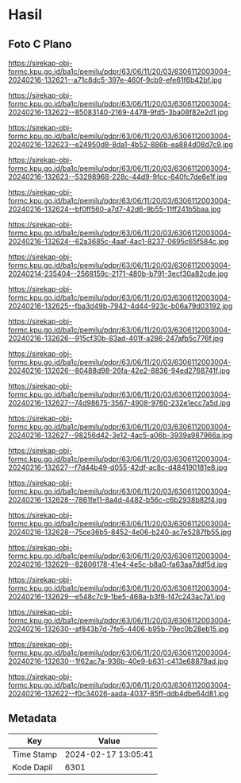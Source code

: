 # Hasil

## Foto C Plano

https://sirekap-obj-formc.kpu.go.id/ba1c/pemilu/pdpr/63/06/11/20/03/6306112003004-20240216-132621--a71c8dc5-397e-460f-9cb9-efe61f6b42bf.jpg

https://sirekap-obj-formc.kpu.go.id/ba1c/pemilu/pdpr/63/06/11/20/03/6306112003004-20240216-132622--85083140-2169-4478-9fd5-3ba08f82e2d1.jpg

https://sirekap-obj-formc.kpu.go.id/ba1c/pemilu/pdpr/63/06/11/20/03/6306112003004-20240216-132623--e24950d8-8da1-4b52-886b-ea884d08d7c9.jpg

https://sirekap-obj-formc.kpu.go.id/ba1c/pemilu/pdpr/63/06/11/20/03/6306112003004-20240216-132623--53298968-228c-44d9-9fcc-640fc7de6e1f.jpg

https://sirekap-obj-formc.kpu.go.id/ba1c/pemilu/pdpr/63/06/11/20/03/6306112003004-20240216-132624--bf0ff560-a7d7-42d6-9b55-11ff241b5baa.jpg

https://sirekap-obj-formc.kpu.go.id/ba1c/pemilu/pdpr/63/06/11/20/03/6306112003004-20240216-132624--62a3685c-4aaf-4ac1-8237-0695c65f584c.jpg

https://sirekap-obj-formc.kpu.go.id/ba1c/pemilu/pdpr/63/06/11/20/03/6306112003004-20240214-235404--2568159c-2171-480b-b791-3ecf30a82cde.jpg

https://sirekap-obj-formc.kpu.go.id/ba1c/pemilu/pdpr/63/06/11/20/03/6306112003004-20240216-132625--fba3d49b-7942-4d44-923c-b06a79d03192.jpg

https://sirekap-obj-formc.kpu.go.id/ba1c/pemilu/pdpr/63/06/11/20/03/6306112003004-20240216-132626--915cf30b-83ad-401f-a286-247afb5c776f.jpg

https://sirekap-obj-formc.kpu.go.id/ba1c/pemilu/pdpr/63/06/11/20/03/6306112003004-20240216-132626--80488d98-26fa-42e2-8836-94ed2768741f.jpg

https://sirekap-obj-formc.kpu.go.id/ba1c/pemilu/pdpr/63/06/11/20/03/6306112003004-20240216-132627--74d98675-3567-4908-9760-232e1ecc7a5d.jpg

https://sirekap-obj-formc.kpu.go.id/ba1c/pemilu/pdpr/63/06/11/20/03/6306112003004-20240216-132627--98256d42-3e12-4ac5-a06b-3939a987966a.jpg

https://sirekap-obj-formc.kpu.go.id/ba1c/pemilu/pdpr/63/06/11/20/03/6306112003004-20240216-132627--f7d44b49-d055-42df-ac8c-d484190181e8.jpg

https://sirekap-obj-formc.kpu.go.id/ba1c/pemilu/pdpr/63/06/11/20/03/6306112003004-20240216-132628--7861fe11-8a4d-4482-b56c-c6b2938b82f4.jpg

https://sirekap-obj-formc.kpu.go.id/ba1c/pemilu/pdpr/63/06/11/20/03/6306112003004-20240216-132628--75ce36b5-8452-4e06-b240-ac7e5287fb55.jpg

https://sirekap-obj-formc.kpu.go.id/ba1c/pemilu/pdpr/63/06/11/20/03/6306112003004-20240216-132629--82806178-41e4-4e5c-b8a0-fa63aa7ddf5d.jpg

https://sirekap-obj-formc.kpu.go.id/ba1c/pemilu/pdpr/63/06/11/20/03/6306112003004-20240216-132629--e548c7c9-1be5-468a-b3f8-f47c243ac7a1.jpg

https://sirekap-obj-formc.kpu.go.id/ba1c/pemilu/pdpr/63/06/11/20/03/6306112003004-20240216-132630--af843b7d-7fe5-4406-b95b-79ec0b28eb15.jpg

https://sirekap-obj-formc.kpu.go.id/ba1c/pemilu/pdpr/63/06/11/20/03/6306112003004-20240216-132630--1f62ac7a-936b-40e9-b631-c413e68878ad.jpg

https://sirekap-obj-formc.kpu.go.id/ba1c/pemilu/pdpr/63/06/11/20/03/6306112003004-20240216-132622--f0c34026-aada-4037-85ff-ddb4dbe64d81.jpg


## Metadata

| Key        | Value               |
| ---------- | ------------------- |
| Time Stamp | 2024-02-17 13:05:41 |
| Kode Dapil | 6301                |



